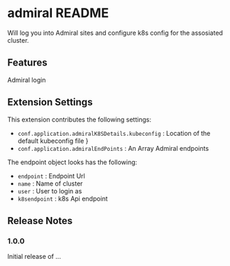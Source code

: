 # admiral README

Will log you into Admiral sites and configure k8s config for the assosiated cluster.

## Features

Admiral login

## Extension Settings

This extension contributes the following settings:

* `conf.application.admiralK8SDetails.kubeconfig` : Location of the default kubeconfig file                        }
* `conf.application.admiralEndPoints` : An Array Admiral endpoints

The endpoint object looks has the following:

* `endpoint` :  Endpoint Url
* `name` : Name of cluster
* `user` : User to login as
* `k8sendpoint` : k8s Api endpoint

## Release Notes

### 1.0.0

Initial release of ...